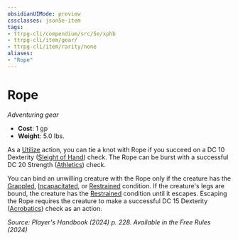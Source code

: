 ```yaml
---
obsidianUIMode: preview
cssclasses: json5e-item
tags:
- ttrpg-cli/compendium/src/5e/xphb
- ttrpg-cli/item/gear/
- ttrpg-cli/item/rarity/none
aliases: 
- "Rope"
---
```

# Rope
*Adventuring gear*  


- **Cost**: 1 gp
- **Weight**: 5.0 lbs.

As a [Utilize](3-Mechanics/CLI/rules/actions.md#Utilize) action, you can tie a knot with Rope if you succeed on a DC 10 Dexterity ([Sleight of Hand](3-Mechanics/CLI/rules/skills.md#Sleight%20of%20Hand)) check. The Rope can be burst with a successful DC 20 Strength ([Athletics](3-Mechanics/CLI/rules/skills.md#Athletics)) check.

You can bind an unwilling creature with the Rope only if the creature has the [Grappled](3-Mechanics/CLI/rules/conditions.md#Grappled), [Incapacitated](3-Mechanics/CLI/rules/conditions.md#Incapacitated), or [Restrained](3-Mechanics/CLI/rules/conditions.md#Restrained) condition. If the creature's legs are bound, the creature has the [Restrained](3-Mechanics/CLI/rules/conditions.md#Restrained) condition until it escapes. Escaping the Rope requires the creature to make a successful DC 15 Dexterity ([Acrobatics](3-Mechanics/CLI/rules/skills.md#Acrobatics)) check as an action.

*Source: Player's Handbook (2024) p. 228. Available in the Free Rules (2024)*